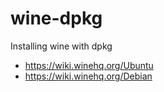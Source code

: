 # wine-dpkg
Installing wine with dpkg


* https://wiki.winehq.org/Ubuntu
* https://wiki.winehq.org/Debian
